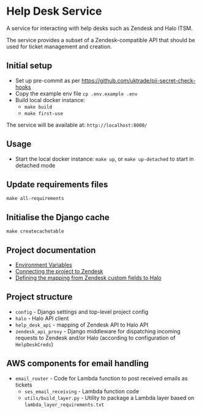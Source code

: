 # Help Desk Service

A service for interacting with help desks such as Zendesk and Halo ITSM.

The service provides a subset of a Zendesk-compatible API that should be used for ticket management and creation.

## Initial setup

- Set up pre-commit as per https://github.com/uktrade/pii-secret-check-hooks
- Copy the example env file `cp .env.example .env`
- Build local docker instance:
    - `make build`
    - `make first-use` 

The service will be available at: `http://localhost:8000/`

## Usage

- Start the local docker instance: `make up`, or `make up-detached` to start in detached mode

## Update requirements files

`make all-requirements`

## Initialise the Django cache

`make createcachetable`

## Project documentation

- [Environment Variables](/docs/environment-variables.md)
- [Connecting the project to Zendesk](/docs/zendesk.md)
- [Defining the mapping from Zendesk custom fields to Halo](/docs/zendesk-to-halo-mapping.md)

## Project structure

- `config` - Django settings and top-level project config
- `halo` -  Halo API client
- `help_desk_api` - mapping of Zendesk API to Halo API
- `zendesk_api_proxy` - Django middleware for dispatching incoming requests to Zendesk and/or Halo (according to configuration of `HelpDeskCreds`)

## AWS components for email handling

- `email_router` - Code for Lambda function to post received emails as tickets
  - `ses_email_receiving` - Lambda function code
  - `utils/build_layer.py` - Utility to package a Lambda layer based on `lambda_layer_requirements.txt`